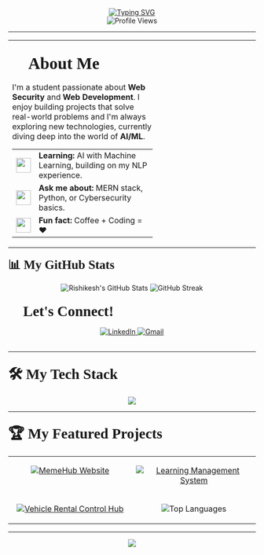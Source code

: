 <div align="center">
  <a href="https://github.com/Ri-Verma">
    <img src="https://readme-typing-svg.herokuapp.com?font=Times+New+Roman&size=30&pause=1000&color=FF5733&center=true&vCenter=true&width=490&lines=Hi+there%2C+I'm+Rishikesh+Verma+👋;Full-Stack+Developer;Web+Security+Enthusiast;AI+%26+ML+Explorer" alt="Typing SVG" />
  </a>
</div>

<div align="center"> 
  <img src="https://komarev.com/ghpvc/?username=Ri-Verma&label=Profile%20Views&color=0e75b6&style=flat" alt="Profile Views" /> 
</div>

---

<table>
<tr valign="top">
<td width="60%">

### <span style="font-family: 'Times New Roman'; font-size: 1.8em; font-weight: bold;">🚀 About Me</span>

I'm a student passionate about **Web Security** and **Web Development**. I enjoy building projects that solve real-world problems and I'm always exploring new technologies, currently diving deep into the world of **AI/ML**.

<table>
  <tr>
    <td><img src="https://raw.githubusercontent.com/iampavangandhi/iampavangandhi/master/gifs/learning.gif" width="30" /></td>
    <td><strong>Learning:</strong> AI with Machine Learning, building on my NLP experience.</td>
  </tr>
  <tr>
    <td><img src="https://raw.githubusercontent.com/iampavangandhi/iampavangandhi/master/gifs/ask-me.gif" width="30" /></td>
    <td><strong>Ask me about:</strong> MERN stack, Python, or Cybersecurity basics.</td>
  </tr>
    <tr>
    <td><img src="https://raw.githubusercontent.com/Tushar-OP/Tushar-OP/main/assets/GIF/FunFact.gif" width="30" /></td>
    <td><strong>Fun fact:</strong> Coffee + Coding = ❤️</td>
  </tr>
</table>

</td>
<td width="40%">
</table>
<table>
 <span style="font-family: 'Times New Roman'; font-size: 1.8em; font-weight: bold;">📊 My GitHub Stats</span>

<p align="center">
  <img src="https://github-readme-stats.vercel.app/api?username=Ri-Verma&show_icons=true&theme=radical&rank_icon=github&hide_border=true" alt="Rishikesh's GitHub Stats"/>
  <img src="https://github-readme-streak-stats.herokuapp.com/?user=Ri-Verma&theme=radical&hide_border=true" alt="GitHub Streak"/>
</p>

### <span style="font-family: 'Times New Roman'; font-size: 1.8em; font-weight: bold;">🤝 Let's Connect!</span>
<div align="center">
  <a href="https://www.linkedin.com/in/rishikesh-verma-aab4a1256/" target="_blank">
    <img src="https://img.shields.io/badge/LinkedIn-0077B5?style=for-the-badge&logo=linkedin&logoColor=white" alt="LinkedIn"/>
  </a>
  <a href="mailto:user.rishikesh@gmail.com">
    <img src="https://img.shields.io/badge/Gmail-D14836?style=for-the-badge&logo=gmail&logoColor=white" alt="Gmail"/>
  </a>
</div>

</td>
</tr>
</table>

---

### <span style="font-family: 'Times New Roman'; font-size: 1.8em; font-weight: bold;">🛠️ My Tech Stack</span>
<p align="center">
  <a href="https://skillicons.dev">
    <img src="https://skillicons.dev/icons?i=c,cpp,python,js,html,css,react,bootstrap,nodejs,express,mongodb,mysql,postgres,git,vscode,postman&perline=8" />
  </a>
</p>

---

### <span style="font-family: 'Times New Roman'; font-size: 1.8em; font-weight: bold;">🏆 My Featured Projects</span>

<table>
<tr valign="top">
<td width="50%">
  <p align="center">
    <a href="https://github.com/Ri-Verma/MemeHub">
      <img src="https://github-readme-stats.vercel.app/api/pin/?username=Ri-Verma&repo=MemeHub&theme=radical&title_color=FF5733&icon_color=00BFB2&text_color=FFFFFF&hide_border=true" alt="MemeHub Website"/>
    </a>
  </p>
</td>
<td width="50%">
  <p align="center">
    <a href="https://github.com/Ri-Verma/Learning-management-system">
      <img src="https://github-readme-stats.vercel.app/api/pin/?username=Ri-Verma&repo=Learning-management-system&theme=radical&title_color=FF5733&icon_color=00BFB2&text_color=FFFFFF&hide_border=true" alt="Learning Management System"/>
    </a>
  </p>
</td>
</tr>
<tr valign="top">
<td width="50%">
  <p align="center">
    <a href="https://github.com/Ri-Verma/Vehicle-Rental-Control-Hub">
      <img src="https://github-readme-stats.vercel.app/api/pin/?username=Ri-Verma&repo=Vehicle-Rental-Control-Hub&theme=radical&title_color=FF5733&icon_color=00BFB2&text_color=FFFFFF&hide_border=true" alt="Vehicle Rental Control Hub"/>
    </a>
  </p>
</td>
<td width="50%">
  <p align="center">
    <img src="https://github-readme-stats.vercel.app/api/top-langs/?username=Ri-Verma&layout=compact&theme=radical&hide_border=true" alt="Top Languages"/>
  </p>
</td>
</tr>
</table>

---

<p align="center">
  <img src="https://user-images.githubusercontent.com/73097560/115834477-dbab4500-a447-11eb-908a-139a6edaec5c.gif">
</p>
